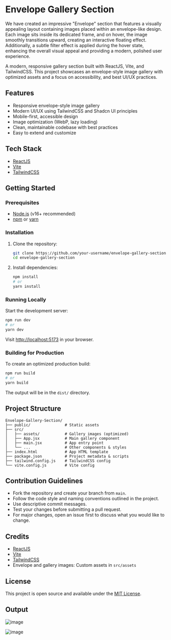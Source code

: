 # Envelope Gallery Section
We have created an impressive "Envelope" section that features a visually appealing layout containing images placed within an envelope-like design. Each image sits inside its dedicated frame, and on hover, the image smoothly transitions upward, creating an interactive floating effect. Additionally, a subtle filter effect is applied during the hover state, enhancing the overall visual appeal and providing a modern, polished user experience.

A modern, responsive gallery section built with ReactJS, Vite, and TailwindCSS. This project showcases an envelope-style image gallery with optimized assets and a focus on accessibility, and best UI/UX practices.


## Features
- Responsive envelope-style image gallery
- Modern UI/UX using TailwindCSS and Shadcn UI principles
- Mobile-first, accessible design
- Image optimization (WebP, lazy loading)
- Clean, maintainable codebase with best practices
- Easy to extend and customize

## Tech Stack
- [ReactJS](https://react.dev/)
- [Vite](https://vitejs.dev/)
- [TailwindCSS](https://tailwindcss.com/)


## Getting Started

### Prerequisites
- [Node.js](https://nodejs.org/) (v16+ recommended)
- [npm](https://www.npmjs.com/) or [yarn](https://yarnpkg.com/)

### Installation
1. Clone the repository:
   ```sh
   git clone https://github.com/your-username/envelope-gallery-section.git
   cd envelope-gallery-section
   ```
2. Install dependencies:
   ```sh
   npm install
   # or
   yarn install
   ```

### Running Locally
Start the development server:
```sh
npm run dev
# or
yarn dev
```
Visit [http://localhost:5173](http://localhost:5173) in your browser.

### Building for Production
To create an optimized production build:
```sh
npm run build
# or
yarn build
```
The output will be in the `dist/` directory.

## Project Structure
```
Envelope-Gallery-Section/
├── public/               # Static assets
├── src/
│   ├── assets/           # Gallery images (optimized)
│   ├── App.jsx           # Main gallery component
│   ├── main.jsx          # App entry point
│   └── ...               # Other components & styles
├── index.html            # App HTML template
├── package.json          # Project metadata & scripts
├── tailwind.config.js    # TailwindCSS config
└── vite.config.js        # Vite config
```

## Contribution Guidelines
- Fork the repository and create your branch from `main`.
- Follow the code style and naming conventions outlined in the project.
- Use descriptive commit messages.
- Test your changes before submitting a pull request.
- For major changes, open an issue first to discuss what you would like to change.

## Credits
- [ReactJS](https://react.dev/)
- [Vite](https://vitejs.dev/)
- [TailwindCSS](https://tailwindcss.com/)
- Envelope and gallery images: Custom assets in `src/assets`

## License
This project is open source and available under the [MIT License](LICENSE).
## Output
![image](https://github.com/user-attachments/assets/cd53d7fb-3d4c-4c0e-b35a-23ffe28627ad)

![image](https://github.com/user-attachments/assets/0c3664a3-ae7c-41b4-a4e1-21551a16b355)

